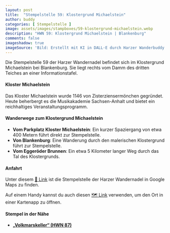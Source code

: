 ```yaml
---
layout: post
title:  "Stempelstelle 59: Klostergrund Michaelstein"
author: buddy
categories: [ Stempelstelle ]
image: assets/images/stampboxes/59-klostergrund-michaelstein.webp
description: "HWN 59: Klostergrund Michaelstein | Blankenburg"
comments: false
imageshadow: true
imageSource: 'Bild: Erstellt mit KI in DALL·E durch Harzer Wanderbuddy'
---
```



Die Stempelstelle 59 der Harzer Wandernadel befindet sich im Klostergrund Michaelstein bei Blankenburg. Sie liegt rechts vom Damm des dritten Teiches an einer Informationstafel.

#### Kloster Michaelstein

Das Kloster Michaelstein wurde 1146 von Zisterziensermönchen gegründet. Heute beherbergt es die Musikakademie Sachsen-Anhalt und bietet ein reichhaltiges Veranstaltungsprogramm.

#### Wanderwege zum Klostergrund Michaelstein

- **Vom Parkplatz Kloster Michaelstein**: Ein kurzer Spaziergang von etwa 400 Metern führt direkt zur Stempelstelle.
- **Von Blankenburg**: Eine Wanderung durch den malerischen Klostergrund führt zur Stempelstelle.
- **Vom Eggeröder Brunnen**: Ein etwa 5 Kilometer langer Weg durch das Tal des Klostergrunds.

#### Anfahrt

Unter diesem [📍 Link](https://www.google.com/maps/dir/?api=1&origin=&destination=51.80498%2C%2010.90977) ist die Stempelstelle der Harzer Wandernadel in Google Maps zu finden.

<div class="android-only">
  Auf einem Handy kannst du auch diesen 
  <a href="geo:51.80498,10.90977">🗺️ Link</a> 
  verwenden, um den Ort in einer Kartenapp zu öffnen.
  <p></p>
</div>

#### Stempel in der Nähe

- [**„Volkmarskeller“ (HWN 87)**](/stempelstelle-087-volkmarskeller)

